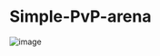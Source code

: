 # Simple-PvP-arena<br>

![image](https://github.com/dandi83/Simple-PvP-arena/assets/11256820/b4558a8f-2207-4dfd-9217-00d62af60e73)
